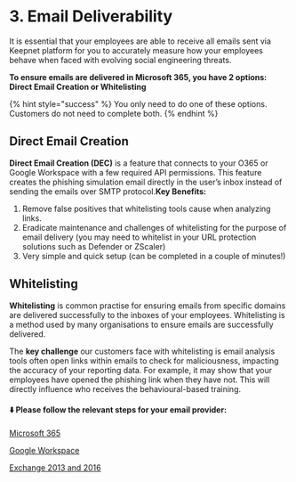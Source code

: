 # 3. Email Deliverability

It is essential that your employees are able to receive all emails sent via Keepnet platform for you to accurately measure how your employees behave when faced with evolving social engineering threats.

**To ensure emails are delivered in Microsoft 365, you have 2 options: Direct Email Creation or Whitelisting**​

{% hint style="success" %}
You only need to do one of these options. Customers do not need to complete both.
{% endhint %}

## **Direct Email Creation** <a href="#direct-email-creation" id="direct-email-creation"></a>

**Direct Email Creation (DEC)** is a feature that connects to your O365 or Google Workspace with a few required API permissions. This feature creates the phishing simulation email directly in the user’s inbox instead of sending the emails over SMTP protocol.**Key Benefits:**

1. Remove false positives that whitelisting tools cause when analyzing links.
2. Eradicate maintenance and challenges of whitelisting for the purpose of email delivery (you may need to whitelist in your URL protection solutions such as Defender or ZScaler)
3. Very simple and quick setup (can be completed in a couple of minutes!)

## Whitelisting <a href="#whitelisting" id="whitelisting"></a>

**Whitelisting** is common practise for ensuring emails from specific domains are delivered successfully to the inboxes of your employees. Whitelisting is a method used by many organisations to ensure emails are successfully delivered.

The **key challenge** our customers face with whitelisting is email analysis tools often open links within emails to check for maliciousness, impacting the accuracy of your reporting data. For example, it may show that your employees have opened the phishing link when they have not. This will directly influence who receives the behavioural-based training.

#### **⬇️ Please follow the relevant steps for your email provider:**

[​Microsoft 365​​](microsoft-365/)

[Google Workspace](google-workspace/)

​​[Exchange 2013 and 2016](exchange-2013-and-2016.md)​

